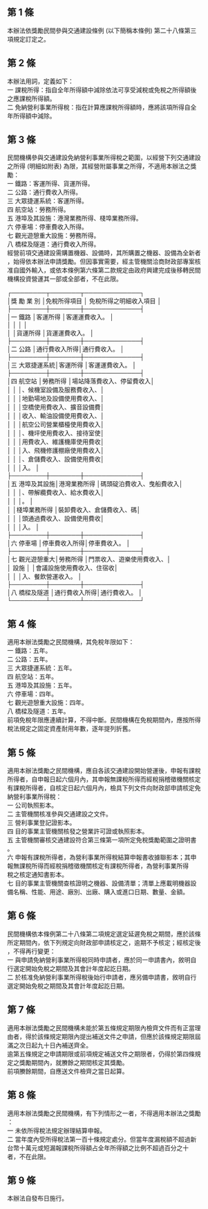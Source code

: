 第 1 條
-------
本辦法依獎勵民間參與交通建設條例 (以下簡稱本條例) 第二十八條第三  
項規定訂定之。

第 2 條
-------
本辦法用詞，定義如下：  
一  課稅所得：指自全年所得額中減除依法可享受減稅或免稅之所得額後  
    之應課稅所得額。  
二  免納營利事業所得稅：指在計算應課稅所得額時，應將該項所得自全  
    年所得額中減除。

第 3 條
-------
民間機構參與交通建設免納營利事業所得稅之範圍，以經營下列交通建設  
之所得 (明細如附表) 為限，其經營附屬事業之所得，不適用本辦法之獎  
勵：  
一  鐵路：客運所得、貨運所得。  
二  公路：通行費收入所得。  
三  大眾捷運系統：客運所得。  
四  航空站：勞務所得。  
五  港埠及其設施：港灣業務所得、棧埠業務所得。  
六  停車場：停車費收入所得。  
七  觀光遊憩重大設施：勞務所得。  
八  橋樑及隧道：通行費收入所得。  
經營前項交通建設需購置機器、設備時，其所購置之機器、設備為全新者  
，始得依本辦法申請獎勵。但因事實需要，經主管機關洽商財政部專案核  
准自國外輸入，或依本條例第六條第二款規定由政府興建完成後移轉民間  
機構投資營運其一部或全部者，不在此限。  
  
┌────────┬───────┬─────────────┐  
│獎  勵  業  別  │免稅所得項目  │  免稅所得之明細收入項目  │  
├────────┼───────┼─────────────┤  
│一  鐵路        │客運所得      │客運運費收入。            │  
│                │              │                          │  
│                │貨運所得      │貨運運費收入。            │  
├────────┼───────┼─────────────┤  
│二  公路        │通行費收入所得│通行費收入。              │  
├────────┼───────┼─────────────┤  
│三  大眾捷運系統│客運所得      │客運運費收入。            │  
├────────┼───────┼─────────────┤  
│四  航空站      │勞務所得      │場站降落費收入、停留費收入│  
│                │              │、候機室設備及服務費收入、│  
│                │              │地勤場地及設備使用費收入、│  
│                │              │空橋使用費收入、擴音設備費│  
│                │              │收入、輸油設備使用費收入、│  
│                │              │航空公司營業櫃檯使用費收入│  
│                │              │、機坪使用費收入、接待室使│  
│                │              │用費收入、維護機庫使用費收│  
│                │              │入、飛機修護棚廠使用費收入│  
│                │              │、倉儲費收入、設備使用費收│  
│                │              │入。                      │  
├────────┼───────┼─────────────┤  
│五  港埠及其設施│港灣業務所得  │碼頭碇泊費收入、曳船費收入│  
│                │              │、帶解纜費收入、給水費收入│  
│                │              │。                        │  
│                │棧埠業務所得  │裝卸費收入、倉儲費收入、碼│  
│                │              │頭通過費收入、設備使用費收│  
│                │              │入。                      │  
├────────┼───────┼─────────────┤  
│六  停車場      │停車費收入所得│停車費收入。              │  
├────────┼───────┼─────────────┤  
│七  觀光遊憩重大│勞務所得      │門票收入、遊樂使用費收入、│  
│    設施        │              │會議設施使用費收入、住宿收│  
│                │              │入、餐飲營運收入。        │  
├────────┼───────┼─────────────┤  
│八  橋樑及隧道  │通行費收入所得│通行費收入。              │  
└────────┴───────┴─────────────┘

第 4 條
-------
適用本辦法獎勵之民間機構，其免稅年限如下：  
一  鐵路：五年。  
二  公路：五年。  
三  大眾捷運系統：五年。  
四  航空站：五年。  
五  港埠及其設施：五年。  
六  停車場：四年。  
七  觀光遊憩重大設施：四年。  
八  橋樑及隧道：五年。  
前項免稅年限應連續計算，不得中斷。民間機構在免稅期間內，應按所得  
稅法規定之固定資產耐用年數，逐年提列折舊。

第 5 條
-------
適用本辦法獎勵之民間機構，應自各該交通建設開始營運後，申報有課稅  
所得者，自申報日起六個月內，其申報無課稅所得而經稅捐稽徵機關核定  
有課稅所得者，自核定日起六個月內，檢具下列文件向財政部申請核定免  
納營利事業所得稅：  
一  公司執照影本。  
二  主管機關核准參與交通建設之文件。  
三  營利事業登記證影本。  
四  目的事業主管機關核發之營業許可證或執照影本。  
五  主管機關審核交通建設符合第三條第一項所定免稅獎勵範圍之證明書  
    。  
六  申報有課稅所得者，為營利事業所得稅結算申報書收據聯影本；其申  
    報無課稅所得而經稅捐稽徵機關核定有課稅所得者，為營利事業所得  
    稅之核定通知書影本。  
七  目的事業主管機關查核證明之機器、設備清單；清單上應載明機器設  
    備名稱、性能、用途、廠別、出廠、購入或進口日期、數量、金額。

第 6 條
-------
民間機構依本條例第二十八條第二項規定選定延遲免稅之期間，應於該條  
所定期間內，依下列規定向財政部申請核定之，逾期不予核定；經核定後  
，不得再行變更：  
一  與申請免納營利事業所得稅同時申請者，應於同一申請書內，敘明自  
    行選定開始免稅之期間及其會計年度起訖日期。  
二  於核准免納營利事業所得稅後始行申請者，應另備申請書，敘明自行  
    選定開始免稅之期間及其會計年度起訖日期。

第 7 條
-------
適用本辦法獎勵之民間機構未能於第五條規定期限內檢齊文件而有正當理  
由者，得於該條規定期限內提出補送文件之申請，但應於該條規定期限屆  
滿之次日起九十日內補送齊全。  
逾第五條規定之申請期限或前項規定補送文件之期限者，仍得於第四條規  
定之獎勵期間內，就賸餘之期間核定其獎勵。  
前項賸餘期間，自應送文件檢齊之當日起算。

第 8 條
-------
適用本辦法獎勵之民間機構，有下列情形之一者，不得適用本辦法之獎勵  
：  
一  未依所得稅法規定辦理結算申報。  
二  當年度內受所得稅法第一百十條規定處分。但當年度漏稅額不超過新  
    台幣十萬元或短漏報課稅所得額占全年所得額之比例不超過百分之十  
    者，不在此限。

第 9 條
-------
本辦法自發布日施行。

